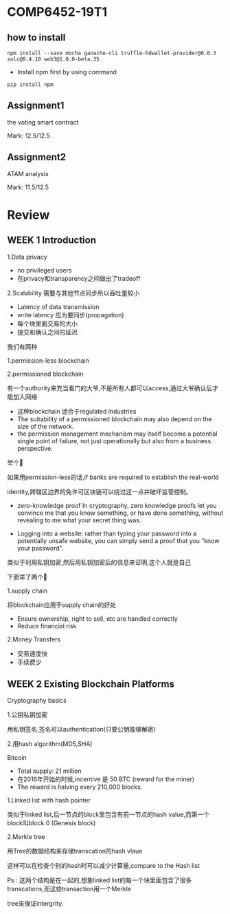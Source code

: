 # COMP6452-19T1

## how to install

`npm install --save mocha ganache-cli truffle-hdwallet-provider@0.0.3 solc@0.4.18 web3@1.0.0-beta.35 `

* Install npm first by using command 

`pip install npm`

## Assignment1

the voting smart contract

Mark: 12.5/12.5

## Assignment2

ATAM analysis

Mark: 11.5/12.5

# Review
## WEEK 1 Introduction
1.Data privacy
* no privileged users
* 在privacy和transparency之间做出了tradeoff

2.Scalability
需要与其他节点同步所以吞吐量较小
* Latency of data transmission 
* write latency 应为要同步(propagation)
* 每个块里面交易的大小
* 提交和确认之间的延迟 

我们有两种

1.permission-less blockchain 

2.permissioned  blockchain

有一个authority来充当看门的大爷,不是所有人都可以access,通过大爷确认后才能加入网络

* 这种blockchain 适合于regulated industries
* The suitability of a permissioned blockchain may also depend on the size of the network.
* the permission management mechanism may itself become a potential single point of failure, not just operationally but also from a business perspective.

举个🌰

如果用permission-less的话,if banks are required to establish the real-world 

identity,跨辖区边界的免许可区块链可以绕过这一点并破坏监管控制。


- zero-knowledge proof 
In cryptography, zero knowledge proofs let you convince me that you know something, or have done something, without revealing to me what your secret thing was.

* Logging into a website: rather than typing your password into a potentially unsafe website, you can simply send a proof that you “know your password”.

类似于利用私钥加密,然后用私钥加密后的信息来证明,这个人就是自己

下面举了两个🌰

1.supply chain

将blockchain应用于supply chain的好处
*  Ensure ownership, right to sell, etc are handled correctly
*  Reduce financial risk

2.Money Transfers
* 交易速度快
* 手续费少

## WEEK 2 Existing Blockchain Platforms

Cryptography basics

1.公钥私钥加密

用私钥签名,签名可以authentication(只要公钥能够解密)

2.用hash algorithm(MD5,SHA)

Bitcoin

* Total supply: 21 million
* 在2016年开始的时候,incentive 是 50 BTC (reward for the miner)
* The reward is halving every 210,000 blocks.

1.Linked list with hash pointer

类似于linked list,后一节点的block里包含有前一节点的hash value,而第一个block叫block 0 (Genesis block)

2.Merkle tree

用Tree的数据结构来存储transcation的hash vlaue

这样可以在检查个别的hash时可以减少计算量,compare to the Hash list 

Ps : 这两个结构是在一起的,想象linked list的每一个块里面包含了很多transcations,而这些transaction用一个Merkle 

tree来保证intergrity.



